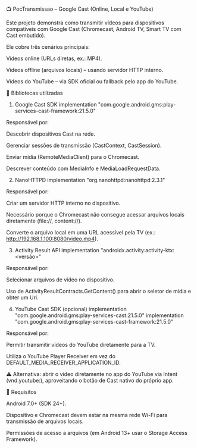 📺 PocTransmissao – Google Cast (Online, Local e YouTube)

Este projeto demonstra como transmitir vídeos para dispositivos compatíveis com Google Cast (Chromecast, Android TV, Smart TV com Cast embutido).

Ele cobre três cenários principais:

Vídeos online (URLs diretas, ex.: MP4).

Vídeos offline (arquivos locais) – usando servidor HTTP interno.

Vídeos do YouTube – via SDK oficial ou fallback pelo app do YouTube.

🚀 Bibliotecas utilizadas
1. Google Cast SDK
implementation "com.google.android.gms:play-services-cast-framework:21.5.0"


Responsável por:

Descobrir dispositivos Cast na rede.

Gerenciar sessões de transmissão (CastContext, CastSession).

Enviar mídia (RemoteMediaClient) para o Chromecast.

Descrever conteúdo com MediaInfo e MediaLoadRequestData.

2. NanoHTTPD
implementation "org.nanohttpd:nanohttpd:2.3.1"


Responsável por:

Criar um servidor HTTP interno no dispositivo.

Necessário porque o Chromecast não consegue acessar arquivos locais diretamente (file://, content://).

Converte o arquivo local em uma URL acessível pela TV (ex.: http://192.168.1.100:8080/video.mp4).

3. Activity Result API
implementation "androidx.activity:activity-ktx:<versão>"


Responsável por:

Selecionar arquivos de vídeo no dispositivo.

Uso de ActivityResultContracts.GetContent() para abrir o seletor de mídia e obter um Uri.

4. YouTube Cast SDK (opcional)
implementation "com.google.android.gms:play-services-cast:21.5.0"
implementation "com.google.android.gms:play-services-cast-framework:21.5.0"


Responsável por:

Permitir transmitir vídeos do YouTube diretamente para a TV.

Utiliza o YouTube Player Receiver em vez do DEFAULT_MEDIA_RECEIVER_APPLICATION_ID.

⚠️ Alternativa: abrir o vídeo diretamente no app do YouTube via Intent (vnd.youtube:<videoId>), aproveitando o botão de Cast nativo do próprio app.

🔑 Requisitos

Android 7.0+ (SDK 24+).

Dispositivo e Chromecast devem estar na mesma rede Wi-Fi para transmissão de arquivos locais.

Permissões de acesso a arquivos (em Android 13+ usar o Storage Access Framework).
